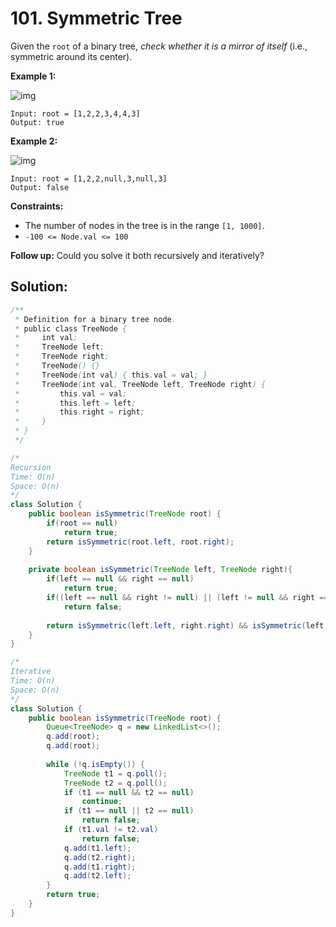# 101. Symmetric Tree



Given the `root` of a binary tree, *check whether it is a mirror of itself* (i.e., symmetric around its center).

 

**Example 1:**

![img](https://assets.leetcode.com/uploads/2021/02/19/symtree1.jpg)

```
Input: root = [1,2,2,3,4,4,3]
Output: true
```

**Example 2:**

![img](https://assets.leetcode.com/uploads/2021/02/19/symtree2.jpg)

```
Input: root = [1,2,2,null,3,null,3]
Output: false
```

 

**Constraints:**

- The number of nodes in the tree is in the range `[1, 1000]`.
- `-100 <= Node.val <= 100`

 

**Follow up:** Could you solve it both recursively and iteratively?



## Solution:

```java
/**
 * Definition for a binary tree node.
 * public class TreeNode {
 *     int val;
 *     TreeNode left;
 *     TreeNode right;
 *     TreeNode() {}
 *     TreeNode(int val) { this.val = val; }
 *     TreeNode(int val, TreeNode left, TreeNode right) {
 *         this.val = val;
 *         this.left = left;
 *         this.right = right;
 *     }
 * }
 */

/* 
Recursion
Time: O(n)
Space: O(n)
*/
class Solution {
    public boolean isSymmetric(TreeNode root) {
        if(root == null) 
            return true;
        return isSymmetric(root.left, root.right);
    }
    
    private boolean isSymmetric(TreeNode left, TreeNode right){
        if(left == null && right == null) 
            return true;
        if((left == null && right != null) || (left != null && right == null) || left.val != right.val) 
            return false;
        
        return isSymmetric(left.left, right.right) && isSymmetric(left.right, right.left);
    }
}

/*
Iterative
Time: O(n)
Space: O(n)
*/
class Solution {
    public boolean isSymmetric(TreeNode root) {
        Queue<TreeNode> q = new LinkedList<>();
        q.add(root);
        q.add(root);
        
        while (!q.isEmpty()) {
            TreeNode t1 = q.poll();
            TreeNode t2 = q.poll();
            if (t1 == null && t2 == null) 
                continue;
            if (t1 == null || t2 == null) 
                return false;
            if (t1.val != t2.val) 
                return false;
            q.add(t1.left);
            q.add(t2.right);
            q.add(t1.right);
            q.add(t2.left);
        }
        return true;
    }
}
```

